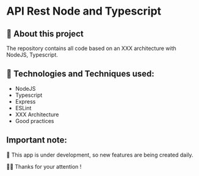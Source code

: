 # API Rest Node and Typescript

## 📱 About this project


The repository contains all code based on an XXX architecture with NodeJS, Typescript.

##  🤔 Technologies and Techniques used:
* NodeJS
* Typescript
* Express
* ESLint
* XXX Architecture
* Good practices


## Important note:
🚀 This app is under development, so new features are being created daily.



🙏🏽 Thanks for your attention ! 
